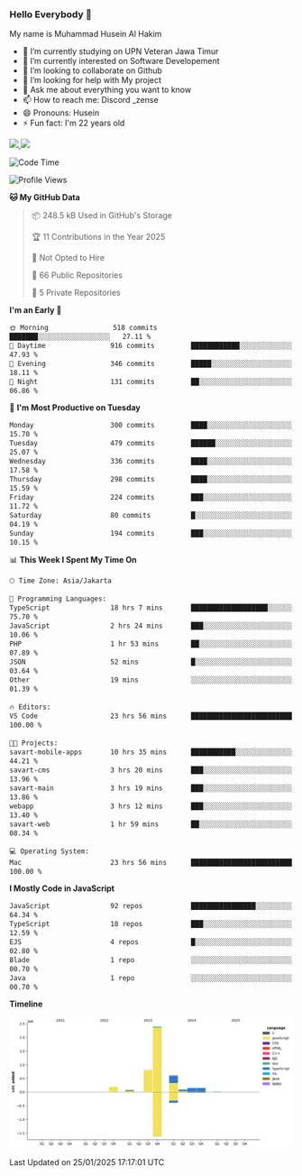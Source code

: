 ### Hello Everybody 👋

My name is Muhammad Husein Al Hakim

- 🔭 I’m currently studying on UPN Veteran Jawa Timur
- 🌱 I’m currently interested on Software Developement
- 👯 I’m looking to collaborate on Github
- 🤔 I’m looking for help with My project
- 💬 Ask me about everything you want to know
- 📫 How to reach me: Discord _zense
- 😄 Pronouns: Husein
- ⚡ Fun fact: I'm 22 years old

<p align="left">
<a href="https://github.com/huseinhq">
  <img height="180em" src="https://github-readme-stats-eight-theta.vercel.app/api?username=huseinhq&show_icons=true&theme=algolia&include_all_commits=true&count_private=true"/>
  <img height="180em" src="https://github-readme-stats-eight-theta.vercel.app/api/top-langs/?username=huseinhq&layout=compact&langs_count=8&theme=algolia"/>
</a>
</p>

<!--START_SECTION:waka-->
![Code Time](http://img.shields.io/badge/Code%20Time-1%2C792%20hrs%2013%20mins-blue)

![Profile Views](http://img.shields.io/badge/Profile%20Views-0-blue)

**🐱 My GitHub Data** 

> 📦 248.5 kB Used in GitHub's Storage 
 > 
> 🏆 11 Contributions in the Year 2025
 > 
> 🚫 Not Opted to Hire
 > 
> 📜 66 Public Repositories 
 > 
> 🔑 5 Private Repositories 
 > 
**I'm an Early 🐤** 

```text
🌞 Morning                518 commits         ███████░░░░░░░░░░░░░░░░░░   27.11 % 
🌆 Daytime                916 commits         ████████████░░░░░░░░░░░░░   47.93 % 
🌃 Evening                346 commits         █████░░░░░░░░░░░░░░░░░░░░   18.11 % 
🌙 Night                  131 commits         ██░░░░░░░░░░░░░░░░░░░░░░░   06.86 % 
```
📅 **I'm Most Productive on Tuesday** 

```text
Monday                   300 commits         ████░░░░░░░░░░░░░░░░░░░░░   15.70 % 
Tuesday                  479 commits         ██████░░░░░░░░░░░░░░░░░░░   25.07 % 
Wednesday                336 commits         ████░░░░░░░░░░░░░░░░░░░░░   17.58 % 
Thursday                 298 commits         ████░░░░░░░░░░░░░░░░░░░░░   15.59 % 
Friday                   224 commits         ███░░░░░░░░░░░░░░░░░░░░░░   11.72 % 
Saturday                 80 commits          █░░░░░░░░░░░░░░░░░░░░░░░░   04.19 % 
Sunday                   194 commits         ███░░░░░░░░░░░░░░░░░░░░░░   10.15 % 
```


📊 **This Week I Spent My Time On** 

```text
🕑︎ Time Zone: Asia/Jakarta

💬 Programming Languages: 
TypeScript               18 hrs 7 mins       ███████████████████░░░░░░   75.70 % 
JavaScript               2 hrs 24 mins       ███░░░░░░░░░░░░░░░░░░░░░░   10.06 % 
PHP                      1 hr 53 mins        ██░░░░░░░░░░░░░░░░░░░░░░░   07.89 % 
JSON                     52 mins             █░░░░░░░░░░░░░░░░░░░░░░░░   03.64 % 
Other                    19 mins             ░░░░░░░░░░░░░░░░░░░░░░░░░   01.39 % 

🔥 Editors: 
VS Code                  23 hrs 56 mins      █████████████████████████   100.00 % 

🐱‍💻 Projects: 
savart-mobile-apps       10 hrs 35 mins      ███████████░░░░░░░░░░░░░░   44.21 % 
savart-cms               3 hrs 20 mins       ███░░░░░░░░░░░░░░░░░░░░░░   13.96 % 
savart-main              3 hrs 19 mins       ███░░░░░░░░░░░░░░░░░░░░░░   13.86 % 
webapp                   3 hrs 12 mins       ███░░░░░░░░░░░░░░░░░░░░░░   13.40 % 
savart-web               1 hr 59 mins        ██░░░░░░░░░░░░░░░░░░░░░░░   08.34 % 

💻 Operating System: 
Mac                      23 hrs 56 mins      █████████████████████████   100.00 % 
```

**I Mostly Code in JavaScript** 

```text
JavaScript               92 repos            ████████████████░░░░░░░░░   64.34 % 
TypeScript               18 repos            ███░░░░░░░░░░░░░░░░░░░░░░   12.59 % 
EJS                      4 repos             █░░░░░░░░░░░░░░░░░░░░░░░░   02.80 % 
Blade                    1 repo              ░░░░░░░░░░░░░░░░░░░░░░░░░   00.70 % 
Java                     1 repo              ░░░░░░░░░░░░░░░░░░░░░░░░░   00.70 % 
```



**Timeline**

![Lines of Code chart](https://raw.githubusercontent.com/HuseinHQ/HuseinHQ/main/assets/bar_graph.png)


 Last Updated on 25/01/2025 17:17:01 UTC
<!--END_SECTION:waka-->
